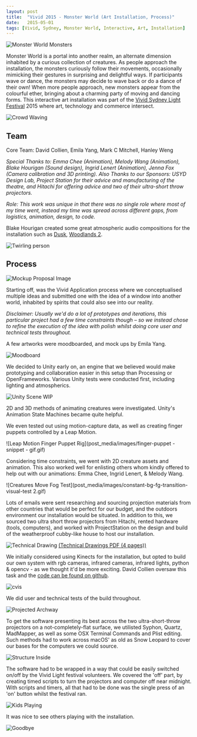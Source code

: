 ```yaml
---
layout: post
title:  "Vivid 2015 - Monster World (Art Installation, Process)"
date:   2015-05-01
tags: [Vivid, Sydney, Monster World, Interactive, Art, Installation]
---
```


![Monster World Monsters](post_media/images/static_image.jpg)

Monster World is a portal into another realm, an alternate dimension inhabited by a curious collection of creatures. As people approach the installation, the monsters curiously follow their movements, occasionally mimicking their gestures in surprising and delightful ways. If participants wave or dance, the monsters may decide to wave back or do a dance of their own! When more people approach, new monsters appear from the colourful ether, bringing about a charming party of moving and dancing forms. 
This interactive art installation was part of the [Vivid Sydney Light Festival](http://www.vividsydney.com/) 2015 where art, technology and commerce intersect.

![Crowd Waving](post_media/images/crowd_waving.jpg)

## Team

Core Team: David Collien, Emila Yang, Mark C Mitchell, Hanley Weng

_Special Thanks to: Emma Chee (Animation), Melody Wang (Animation), Blake Hourigan (Sound design), Ingrid Lenert (Animation), Jenna Fox (Camera calibration and 3D printing)._
_Also Thanks to our Sponsors: USYD Design Lab, Project Station for their advice and manufacturing of the theatre, and Hitachi for offering advice and two of their ultra-short throw projectors._

_Role: This work was unique in that there was no single role where most of my time went, instead my time was spread across different gaps, from logistics, animation, design, to code._

Blake Hourigan created some great atmospheric audio compositions for the installation such as [Dusk](post_media/audio/Dusk.mp3), [Woodlands 2](post_media/audio/Woodlands-Two.mp3).

![Twirling person](post_media/images/person_twirl.gif)

## Process

![Mockup Proposal Image](post_media/images/Mockup_Blue_version.jpg)

Starting off, was the Vivid Application process where we conceptualised multiple ideas and submitted one with the idea of a window into another world, inhabited by spirits that could also see into our reality. 

_Disclaimer: Usually we'd do a lot of prototypes and iterations, this particular project had a few time constraints though – so we instead chose to refine the execution of the idea with polish whilst doing core user and technical tests throughout._

A few artworks were moodboarded, and mock ups by Emila Yang.

![Moodboard](post_media/images/moodboard.png)

We decided to Unity early on, an engine that we believed would make prototyping and collaboration easier in this setup than Processing or OpenFrameworks. Various Unity tests were conducted first, including lighting and atmospherics.

![Unity Scene WIP](post_media/images/unity_purple.png)

2D and 3D methods of animating creatures were investigated. Unity's Animation State Machines became quite helpful. 

We even tested out using motion-capture data, as well as creating finger puppets controlled by a Leap Motion.

![Leap Motion Finger Puppet Rig](post_media/images/finger-puppet - snippet - gif.gif)

Considering time constraints, we went with 2D creature assets and animation. This also worked well for enlisting others whom kindly offered to help out with our animations: Emma Chee, Ingrid Lenert, & Melody Wang.

![Creatures Move Fog Test](post_media/images/constant-bg-fg-transition-visual-test 2.gif)

Lots of emails were sent researching and sourcing projection materials from other countries that would be perfect for our budget, and the outdoors environment our installation would be situated. In addition to this, we sourced two ultra short throw projectors from Hitachi, rented hardware (tools, computers), and worked with ProjectStation on the design and build of the weatherproof cubby-like house to host our installation.

![Technical Drawing](post_media/images/TechnicalDrawings_v03_p1.jpg)
[(Technical Drawings PDF (4 pages))](post_media/TechnicalDrawings_v03.pdf)

We initially considered using Kinects for the installation, but opted to build our own system with rgb cameras, infrared cameras, infrared lights, python & opencv - as we thought it'd be more exciting. David Collien oversaw this task and the [code can be found on github](https://github.com/dcollien/EyeSocket).

![cvis](post_media/images/cvis.png)

We did user and technical tests of the build throughout.

![Projected Archway](post_media/images/projected_archway.jpg)

To get the software presenting its best across the two ultra-short-throw projectors on a not-completely-flat surface, we utilisted Syphon, Quartz, MadMapper, as well as some OSX Terminal Commands and Plist editing. Such methods had to work across macOS' as old as Snow Leopard to cover our bases for the computers we could source.

![Structure Inside](post_media/images/inside_structure.jpg)

The software had to be wrapped in a way that could be easily switched on/off by the Vivid Light festival volunteers. We covered the 'off' part, by creating timed scripts to turn the projectors and computer off near midnight. With scripts and timers, all that had to be done was the single press of an 'on' button whilst the festival ran. 

![Kids Playing](post_media/images/kids_jumping.gif)

It was nice to see others playing with the installation.

![Goodbye](post_media/images/goodbye.jpg)


